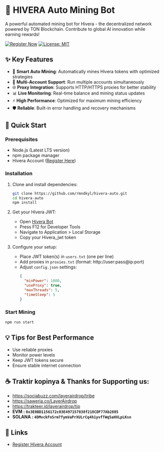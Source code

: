 # 🚀 HIVERA Auto Mining Bot

A powerful automated mining bot for Hivera - the decentralized network powered by TON Blockchain. Contribute to global AI innovation while earning rewards!

[![Register Now](https://img.shields.io/badge/Register-Hivera-blue)](https://t.me/Hiverabot/app?startapp=2597c1372)
[![License: MIT](https://img.shields.io/badge/License-MIT-yellow.svg)](LICENSE)

## ✨ Key Features

- 🔄 **Smart Auto Mining**: Automatically mines Hivera tokens with optimized strategies
- 👥 **Multi-Account Support**: Run multiple accounts simultaneously
- 🌐 **Proxy Integration**: Supports HTTP/HTTPS proxies for better stability
- 📊 **Live Monitoring**: Real-time balance and mining status updates
- ⚡ **High Performance**: Optimized for maximum mining efficiency
- 🛡️ **Reliable**: Built-in error handling and recovery mechanisms

## 🚀 Quick Start

### Prerequisites
- Node.js (Latest LTS version)
- npm package manager
- Hivera Account ([Register Here](https://t.me/Hiverabot/app?startapp=2597c1372))

### Installation
1. Clone and install dependencies:
   ```bash
   git clone https://github.com/rmndkyl/hivera-auto.git
   cd hivera-auto
   npm install
   ```

2. Get your Hivera JWT:
   - Open [Hivera Bot](https://t.me/Hiverabot/app?startapp=2597c1372)
   - Press F12 for Developer Tools
   - Navigate to Application > Local Storage
   - Copy your Hivera_jwt token

3. Configure your setup:
   - Place JWT token(s) in `users.txt` (one per line)
   - Add proxies in `proxies.txt` (format: http://user:pass@ip:port)
   - Adjust `config.json` settings:
     ```json
     {
       "minPower": 1000,
       "useProxy": true,
       "maxThreads": 5,
       "timeSleep": 5
     }
     ```

### Start Mining
```bash
npm run start
```

## 💡 Tips for Best Performance

- Use reliable proxies
- Monitor power levels
- Keep JWT tokens secure
- Ensure stable internet connection

## ☕️ Traktir kopinya & Thanks for Supporting us:

- https://sociabuzz.com/layerairdrop/tribe
- https://saweria.co/LayerAirdrop
- https://trakteer.id/layerairdrop/tip
- **EVM : `0x3E0BD1156172c03E497157838f218CDF77Ab2885`**
- **SOLANA : `4DMvckFnSrm7fymVaPrXULrCq4h1yvfTWq5aHXLpLKsn`**

## 🔗 Links

- [Register Hivera Account](https://t.me/Hiverabot/app?startapp=2597c1372)

